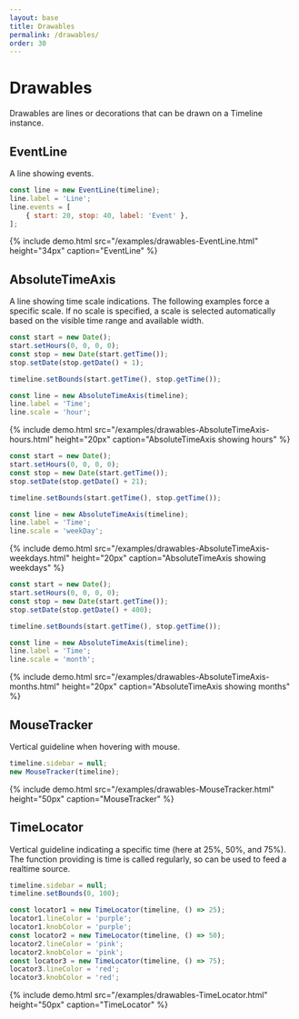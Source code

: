 ```yaml
---
layout: base
title: Drawables
permalink: /drawables/
order: 30
---
```


# Drawables

Drawables are lines or decorations that can be drawn on a Timeline instance.

## EventLine

A line showing events.

```javascript
const line = new EventLine(timeline);
line.label = 'Line';
line.events = [
    { start: 20, stop: 40, label: 'Event' },
];
```

{% include demo.html src="/examples/drawables-EventLine.html"
                     height="34px"
                     caption="EventLine" %}

## AbsoluteTimeAxis

A line showing time scale indications. The following examples force a specific scale. If no scale is specified, a scale is selected automatically based on the visible time range and available width.

```javascript
const start = new Date();
start.setHours(0, 0, 0, 0);
const stop = new Date(start.getTime());
stop.setDate(stop.getDate() + 1);

timeline.setBounds(start.getTime(), stop.getTime());

const line = new AbsoluteTimeAxis(timeline);
line.label = 'Time';
line.scale = 'hour';
```

{% include demo.html src="/examples/drawables-AbsoluteTimeAxis-hours.html"
                     height="20px"
                     caption="AbsoluteTimeAxis showing hours" %}

```javascript
const start = new Date();
start.setHours(0, 0, 0, 0);
const stop = new Date(start.getTime());
stop.setDate(stop.getDate() + 21);

timeline.setBounds(start.getTime(), stop.getTime());

const line = new AbsoluteTimeAxis(timeline);
line.label = 'Time';
line.scale = 'weekDay';
```

{% include demo.html src="/examples/drawables-AbsoluteTimeAxis-weekdays.html"
                     height="20px"
                     caption="AbsoluteTimeAxis showing weekdays" %}

```javascript
const start = new Date();
start.setHours(0, 0, 0, 0);
const stop = new Date(start.getTime());
stop.setDate(stop.getDate() + 400);

timeline.setBounds(start.getTime(), stop.getTime());

const line = new AbsoluteTimeAxis(timeline);
line.label = 'Time';
line.scale = 'month';
```

{% include demo.html src="/examples/drawables-AbsoluteTimeAxis-months.html"
                     height="20px"
                     caption="AbsoluteTimeAxis showing months" %}

## MouseTracker

Vertical guideline when hovering with mouse.

```javascript
timeline.sidebar = null;
new MouseTracker(timeline);
```

{% include demo.html src="/examples/drawables-MouseTracker.html"
                     height="50px"
                     caption="MouseTracker" %}


## TimeLocator

Vertical guideline indicating a specific time (here at 25%, 50%, and 75%). The function providing is time is called regularly, so can be used to feed a realtime source.

```javascript
timeline.sidebar = null;
timeline.setBounds(0, 100);

const locator1 = new TimeLocator(timeline, () => 25);
locator1.lineColor = 'purple';
locator1.knobColor = 'purple';
const locator2 = new TimeLocator(timeline, () => 50);
locator2.lineColor = 'pink';
locator2.knobColor = 'pink';
const locator3 = new TimeLocator(timeline, () => 75);
locator3.lineColor = 'red';
locator3.knobColor = 'red';
```

{% include demo.html src="/examples/drawables-TimeLocator.html"
                     height="50px"
                     caption="TimeLocator" %}
